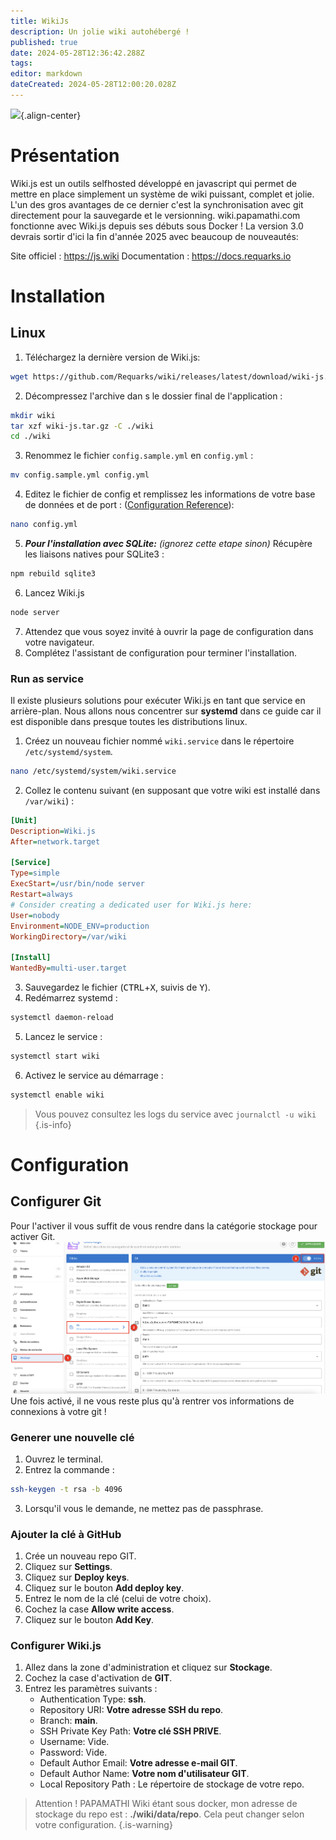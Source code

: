 ```yaml
---
title: WikiJs
description: Un jolie wiki autohébergé !
published: true
date: 2024-05-28T12:36:42.288Z
tags: 
editor: markdown
dateCreated: 2024-05-28T12:00:20.028Z
---
```


![](https://cdn-images.threadless.com/threadless-media/artist_shops/shops/wikijs/profile/logo-1531876777-e927870eea78296b4aa681910b70a189.png?v=3&d=eyJvbmx5X21ldGEiOiBmYWxzZSwgImZvcmNlIjogZmFsc2UsICJvcHMiOiBbWyJyZXNpemUiLCBbNjAwLCAyNTBdLCB7fV1dfQ==){.align-center}

# Présentation
Wiki.js est un outils selfhosted développé en javascript qui permet de mettre en place simplement un système de wiki puissant, complet et jolie.
L'un des gros avantages de ce dernier c'est la synchronisation avec git directement pour la sauvegarde et le versionning.
wiki.papamathi.com fonctionne avec Wiki.js depuis ses débuts sous Docker !
La version 3.0 devrais sortir d'ici la fin d'année 2025 avec beaucoup de nouveautés:

Site officiel : https://js.wiki
Documentation : https://docs.requarks.io

# Installation
## Linux

1. Téléchargez la dernière version de Wiki.js:
  ```bash
  wget https://github.com/Requarks/wiki/releases/latest/download/wiki-js.tar.gz
  ```
2. Décompressez l'archive dan s le dossier final de l'application :
  ```bash
  mkdir wiki
  tar xzf wiki-js.tar.gz -C ./wiki
  cd ./wiki
  ```
3. Renommez le fichier `config.sample.yml` en `config.yml` :
  ```bash
  mv config.sample.yml config.yml
  ```
4. Editez le fichier de config et remplissez les informations de votre base de données et de port : ([Configuration Reference](/install/config)):
  ```bash
  nano config.yml
  ```
5. ***Pour l'installation avec SQLite:*** *(ignorez cette etape sinon)* Récupère les liaisons natives pour SQLite3 :
  ```bash
  npm rebuild sqlite3
  ```
6. Lancez Wiki.js
  ```bash
  node server
  ```
7. Attendez que vous soyez invité à ouvrir la page de configuration dans votre navigateur.
8. Complétez l'assistant de configuration pour terminer l'installation.

### Run as service

Il existe plusieurs solutions pour exécuter Wiki.js en tant que service en arrière-plan. Nous allons nous concentrer sur **systemd** dans ce guide car il est disponible dans presque toutes les distributions linux.

1. Créez un nouveau fichier nommé `wiki.service` dans le répertoire `/etc/systemd/system`.
  ```bash
  nano /etc/systemd/system/wiki.service
  ```
2. Collez le contenu suivant (en supposant que votre wiki est installé dans `/var/wiki`) :
  ```ini
  [Unit]
  Description=Wiki.js
  After=network.target

  [Service]
  Type=simple
  ExecStart=/usr/bin/node server
  Restart=always
  # Consider creating a dedicated user for Wiki.js here:
  User=nobody
  Environment=NODE_ENV=production
  WorkingDirectory=/var/wiki

  [Install]
  WantedBy=multi-user.target
  ```
3. Sauvegardez le fichier (<kbd>CTRL</kbd>+<kbd>X</kbd>, suivis de <kbd>Y</kbd>).
4. Redémarrez systemd :
  ```bash
  systemctl daemon-reload
  ```
5. Lancez le service :
  ```bash
  systemctl start wiki
  ```
6. Activez le service au démarrage :
  ```bash
  systemctl enable wiki
  ```

> Vous pouvez consultez les logs du service avec `journalctl -u wiki`
{.is-info}


# Configuration
## Configurer Git
Pour l'activer il vous suffit de vous rendre dans la catégorie stockage pour activer Git.
![gitwikijs.png](/images/selfhosted/wikijs/gitwikijs.png)
Une fois activé, il ne vous reste plus qu'à rentrer vos informations de connexions à votre git !

### Generer une nouvelle clé
1. Ouvrez le terminal.
2. Entrez la commande :
```bash
ssh-keygen -t rsa -b 4096
```
3. Lorsqu'il vous le demande, ne mettez pas de passphrase.

### Ajouter la clé à GitHub
1. Crée un nouveau repo GIT.
2. Cliquez sur **Settings**.
3. Cliquez sur **Deploy keys**.
4. Cliquez sur le bouton **Add deploy key**.
5. Entrez le nom de la clé (celui de votre choix).
6. Cochez la case **Allow write access**.
7. Cliquez sur le bouton **Add Key**.

### Configurer Wiki.js
1. Allez dans la zone d'administration et cliquez sur **Stockage**.
2. Cochez la case d'activation de **GIT**.
3. Entrez les paramètres suivants :
	- Authentication Type: **ssh**.
	- Repository URI: **Votre adresse SSH du repo**.
	- Branch: **main**.
	- SSH Private Key Path: **Votre clé SSH PRIVE**.
	- Username: Vide.
	- Password: Vide.
	- Default Author Email: **Votre adresse e-mail GIT**.
	- Default Author Name: **Votre nom d'utilisateur GIT**.
	- Local Repository Path : Le répertoire de stockage de votre repo.
> 	Attention ! PAPAMATHI Wiki étant sous docker, mon adresse de stockage du repo est : **./wiki/data/repo**.
Cela peut changer selon votre configuration.
{.is-warning}
